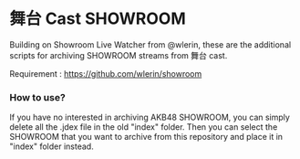 # 舞台 Cast SHOWROOM

Building on Showroom Live Watcher from @wlerin, these are the additional scripts for archiving SHOWROOM streams from 舞台 cast.

Requirement : https://github.com/wlerin/showroom

### How to use?
If you have no interested in archiving AKB48 SHOWROOM, you can simply delete all the .jdex file in the old "index" folder.
Then you can select the SHOWROOM that you want to archive from this repository and place it in "index" folder instead.


    
